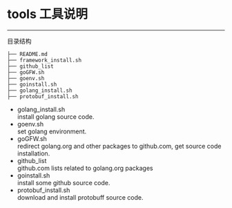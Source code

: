 # tools 工具说明  
***
目录结构
```
├── README.md
├── framework_install.sh
├── github_list
├── goGFW.sh
├── goenv.sh
├── goinstall.sh
├── golang_install.sh
├── protobuf_install.sh
```

- golang_install.sh   
install golang source code.    
- goenv.sh  
set golang environment.  
- goGFW.sh  
redirect golang.org and other packages to github.com, get source code installation.  
- github_list  
github.com lists related to golang.org packages
- goinstall.sh  
install some github source code.  
- protobuf_install.sh  
download and install protobuff source code.   
  

